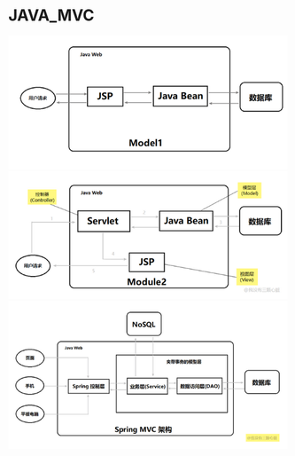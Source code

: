 # JAVA_MVC
![alt](https://github.com/sunfenghao2020/JAVA_MVC/blob/master/model1.png?raw=true)
![alt](model2.png?raw=true)
![alt](model3.png?raw=true)

